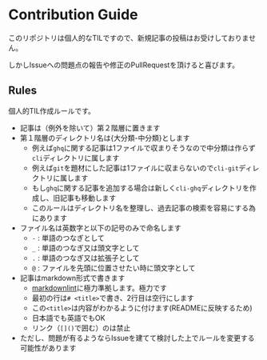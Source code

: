 # Contribution Guide

このリポジトリは個人的なTILですので、新規記事の投稿はお受けしておりません。

しかしIssueへの問題点の報告や修正のPullRequestを頂けると喜びます。

## Rules

個人的TIL作成ルールです。

- 記事は（例外を除いて）第２階層に置きます
- 第１階層のディレクトリ名は{大分類-中分類}とします
  - 例えば`ghq`に関する記事は1ファイルで収まりそうなので中分類は作らず`cli`ディレクトリに属します
  - 例えば`git`を題材にした記事は1ファイルに収まらないので`cli-git`ディレクトリに属します
  - もし`ghq`に関する記事を追加する場合は新しく`cli-ghq`ディレクトリを作成し、旧記事も移動します
  - このルールはディレクトリ名を整理し、過去記事の検索を容易にする為にあります
- ファイル名は英数字と以下の記号のみで命名します
  - `-` : 単語のつなぎとして
  - `_` : 単語のつなぎ又は頭文字として
  - `.` : 単語のつなぎ又は拡張子として
  - `@` : ファイルを先頭に位置させたい時に頭文字として
- 記事はmarkdown形式で書きます
  - [markdownlint](https://github.com/DavidAnson/markdownlint/blob/main/doc/Rules.md)に極力準拠します。極力です
  - 最初の行は`# <title>`で書き、2行目は空行にします
  - この`<title>`は内容がわかるように付けます(READMEに反映するため)
  - 日本語でも英語でもOK
  - リンク（`[]()`で囲む）のは禁止
- ただし、問題が有るようならIssueを建てて検討した上でルールを変更する可能性があります
